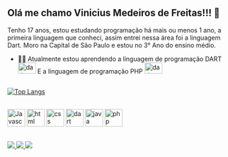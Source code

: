 ## Olá me chamo Vinicius Medeiros de Freitas!!! 👋

Tenho 17 anos, estou estudando programação há mais ou menos 1 ano, a primeira linguagem que conheci, assim entrei nessa área foi a linguagem Dart. Moro na Capital de São Paulo e estou no 3° Ano do ensino médio.

- ✍🏽 Atualmente estou aprendendo a linguagem de programação DART   <img src="https://cdn.jsdelivr.net/gh/devicons/devicon/icons/dart/dart-original.svg" aling = "center" alt = "dart" height = "25" width = "40" /> E a linguagem de programação PHP <img src="https://cdn.jsdelivr.net/gh/devicons/devicon/icons/php/php-original.svg" aling = "center" alt = "dart" height = "25" width = "40" />

 

##

[![Top Langs](https://github-readme-stats.vercel.app/api/top-langs/?username=viniciusfreitas24&layout=donut&theme=dark)](https://github.com/viniciusfreitas24/github-readme-stats)

<div style = "display:incline_block"><br>
  <img src="https://cdn.jsdelivr.net/gh/devicons/devicon/icons/javascript/javascript-original.svg" aling = "center" alt = "Javascript" height = "40" width = "40" />
  <img src="https://cdn.jsdelivr.net/gh/devicons/devicon/icons/html5/html5-original.svg" aling = "center" alt = "html" height = "40" width = "40" />
  <img src="https://cdn.jsdelivr.net/gh/devicons/devicon/icons/css3/css3-original.svg" aling = "center" alt = "css" height = "40" width = "40" />
  <img src="https://cdn.jsdelivr.net/gh/devicons/devicon/icons/dart/dart-original.svg" aling = "center" alt = "dart" height = "40" width = "40" />
  <img src="https://cdn.jsdelivr.net/gh/devicons/devicon/icons/java/java-original.svg" aling = "center" alt = "java" height = "40" width = "40" />
  <img src="https://cdn.jsdelivr.net/gh/devicons/devicon/icons/php/php-original.svg" aling = "center" alt = "php" height = "40" width = "40" />
</div>

##

<div>
  <a href = "https://www.instagram.com/vinimf_24/" target = "_blank"><img src = "https://img.shields.io/badge/-Instagram-%23E4405F?style=for-the-badge&logo=instagram&logoColor=white">
  <a href = "https://github.com/viniciusfreitas24" target = "_blank"><img src = "https://img.shields.io/badge/GitHub-100000?style=for-the-badge&logo=github&logoColor=white">
   <a href = "mailto:contato@medeirosnino08@gamil.com" target = "_blank"><img src = "https://img.shields.io/badge/Gmail-D14836?style=for-the-badge&logo=gmail&logoColor=white">
</div>
